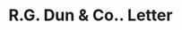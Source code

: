 ---
doi: 10.7916/D8475P19
date_other: '1900'
date_other_textual: 1900-1909
form: correspondence
genre:
- Letters (correspondence)
name:
- R.G. Dun & Co.
object_in_context_url: https://biggert.cul.columbia.edu/items/view/ave_biggert_01511
subject_hierarchical_geographic:
- Scranton, Pennsylvania, United States
subject_name:
- R.G. Dun & Co.
title: R.G. Dun & Co.. Letter
sort_title: R.G. Dun & Co.. Letter
call_number: ave_biggert_01511
coordinates:
- 41.410555555555554,-75.6675
pid: ave_biggert_01511
identifiers: ave_biggert_01511
permalink: /biggert/ave_biggert_01511/
layout: iiif-image-page
---